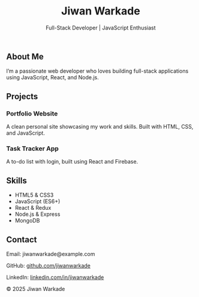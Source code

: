 <!DOCTYPE html>
<html lang="en">
<head>
  <meta charset="UTF-8" />
  <meta name="viewport" content="width=device-width, initial-scale=1.0" />
  <title>Jiwan Warkade | Developer Portfolio</title>
  <link rel="stylesheet" href="styles.css" />
</head>
<body>
  <header>
    <h1>Jiwan Warkade</h1>
    <p>Full-Stack Developer | JavaScript Enthusiast</p>
  </header>

  <section id="about">
    <h2>About Me</h2>
    <p>I’m a passionate web developer who loves building full-stack applications using JavaScript, React, and Node.js.</p>
  </section>

  <section id="projects">
    <h2>Projects</h2>
    <div class="project">
      <h3>Portfolio Website</h3>
      <p>A clean personal site showcasing my work and skills. Built with HTML, CSS, and JavaScript.</p>
    </div>
    <div class="project">
      <h3>Task Tracker App</h3>
      <p>A to-do list with login, built using React and Firebase.</p>
    </div>
  </section>

  <section id="skills">
    <h2>Skills</h2>
    <ul>
      <li>HTML5 & CSS3</li>
      <li>JavaScript (ES6+)</li>
      <li>React & Redux</li>
      <li>Node.js & Express</li>
      <li>MongoDB</li>
    </ul>
  </section>

  <section id="contact">
    <h2>Contact</h2>
    <p>Email: jiwanwarkade@example.com</p>
    <p>GitHub: <a href="https://github.com/jiwanwarkade" target="_blank">github.com/jiwanwarkade</a></p>
    <p>LinkedIn: <a href="https://linkedin.com/in/jiwanwarkade" target="_blank">linkedin.com/in/jiwanwarkade</a></p>
  </section>

  <footer>
    <p>© 2025 Jiwan Warkade</p>
  </footer>
</body>
</html>
